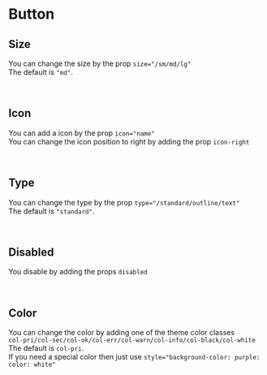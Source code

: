 # Button

## Size

You can change the size by the prop `size="/sm/md/lg"`<br>
The default is `"md"`.

<hhl-live-editor title=""  htmlCode='
      <template>
      <div class="flex items-center gap-4">
            <H_btn size="sm">SM</H_btn>
            <H_btn size="md">MD</H_btn>
            <H_btn size="lg"><H_icon></H_icon>LG</H_btn>
      </div>
      </template>
'>
</hhl-live-editor>
<br>

## Icon

You can add a icon by the prop `icon="name"`<br>
You can change the icon position to right by adding the prop `icon-right`

<hhl-live-editor title="" htmlCode='
      <template>
            <div class="flex items-center gap-4">
            <H_btn size="sm"><H_icon icon="edit"></H_icon> ICON sm</H_btn>
             <H_btn><H_icon icon="edit"></H_icon>ICON md</H_btn>
            <H_btn size="lg"><H_icon icon="edit"></H_icon>ICON lg</H_btn>
            <H_btn>ICON-RIGHT <H_icon icon="edit"></H_icon></H_btn>
      </div>
      </template>
'>
</hhl-live-editor>

<br>

## Type

You can change the type by the prop `type="/standard/outline/text"`<br>
The default is `"standard"`.

<hhl-live-editor title="" htmlCode='
      <template>
      <div class="flex items-center gap-4">
            <H_btn>STANDARD</H_btn>
            <H_btn type="outline" icon="mail">OUTLINE</H_btn>
            <H_btn type="text" icon="mail">TEXT</H_btn>
      </div>
      </template>
'>
</hhl-live-editor>

<br>

## Disabled

You disable by adding the props `disabled`

<hhl-live-editor title="" htmlCode='
      <template>
      <div class="flex items-center gap-4">
            <H_btn disabled>STANDARD</H_btn>
            <H_btn disabled type="outline">OUTLINE</H_btn>
            <H_btn disabled type="text">TEXT</H_btn>
      </div>
      </template>
'>
</hhl-live-editor>

<br>

## Color

You can change the color by adding one of the theme color classes<br>
`col-pri/col-sec/col-ok/col-err/col-warn/col-info/col-black/col-white`<br>
The default is `col-pri`.<br>
If you need a special color then just use `style="background-color: purple: color: white"`

<hhl-live-editor title="" htmlCode='
      <template>
      <div class="flex items-center gap-4">
            <H_btn class="col-pri">Primery</H_btn>
            <H_btn class="col-sec">Secondary</H_btn>
            <H_btn class="col-ok">Ok</H_btn>
            <H_btn class="col-err">Error</H_btn>
            <H_btn class="col-warn">Warning</H_btn>
            <H_btn class="col-info">Information</H_btn>
            <H_btn class="col-black">Black</H_btn>
            <H_btn class="col-white">White</H_btn>
            <H_btn style="background-color: purple">White</H_btn>
      </div>
      </template>
'>
</hhl-live-editor>

<br>
